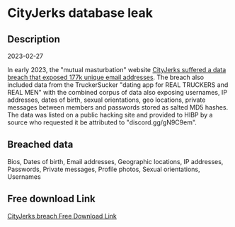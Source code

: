 # CityJerks database leak

## Description

2023-02-27

In early 2023, the &quot;mutual masturbation&quot; website <a href="https://techcrunch.com/2023/04/27/hackers-steal-emails-private-messages-from-hookup-websites/" target="_blank" rel="noopener">CityJerks suffered a data breach that exposed 177k unique email addresses</a>. The breach also included data from the TruckerSucker &quot;dating app for REAL TRUCKERS and REAL MEN&quot; with the combined corpus of data also exposing usernames, IP addresses, dates of birth, sexual orientations, geo locations, private messages between members and passwords stored as salted MD5 hashes. The data was listed on a public hacking site and provided to HIBP by a source who requested it be attributed to &quot;discord.gg/gN9C9em&quot;.

## Breached data

Bios, Dates of birth, Email addresses, Geographic locations, IP addresses, Passwords, Private messages, Profile photos, Sexual orientations, Usernames

## Free download Link

[CityJerks breach Free Download Link](https://tinyurl.com/2b2k277t)